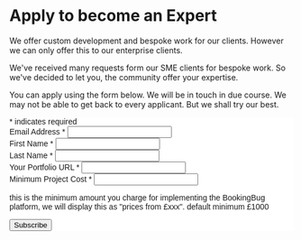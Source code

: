 # Apply to become an Expert
We offer custom development and bespoke work for our clients. However we can only offer this to our enterprise clients.

We've received many requests form our SME clients for bespoke work. So we've decided to let you, the community offer your expertise.

You can apply using the form below. We will be in touch in due course. We may not be able to get back to every applicant. But we shall try our best.
<br>

<!-- Begin MailChimp Signup Form -->
<link href="//cdn-images.mailchimp.com/embedcode/classic-10_7.css" rel="stylesheet" type="text/css">
<style type="text/css">
	#mc_embed_signup{background:#fff; clear:left; font:14px Helvetica,Arial,sans-serif; }
	/* Add your own MailChimp form style overrides in your site stylesheet or in this style block.
	   We recommend moving this block and the preceding CSS link to the HEAD of your HTML file. */
</style>
<div id="mc_embed_signup">
<form action="//bookingbug.us1.list-manage.com/subscribe/post?u=2970b49e9f4ceac2d90e14aea&amp;id=87ba6f8823" method="post" id="mc-embedded-subscribe-form" name="mc-embedded-subscribe-form" class="validate" target="_blank" novalidate>
    <div id="mc_embed_signup_scroll">
<div class="indicates-required"><span class="asterisk">*</span> indicates required</div>
<div class="mc-field-group">
	<label for="mce-EMAIL">Email Address  <span class="asterisk">*</span>
</label>
	<input type="email" value="" name="EMAIL" class="required email" id="mce-EMAIL">
</div>
<div class="mc-field-group">
	<label for="mce-FNAME">First Name  <span class="asterisk">*</span>
</label>
	<input type="text" value="" name="FNAME" class="required" id="mce-FNAME">
</div>
<div class="mc-field-group">
	<label for="mce-LNAME">Last Name  <span class="asterisk">*</span>
</label>
	<input type="text" value="" name="LNAME" class="required" id="mce-LNAME">
</div>
<div class="mc-field-group">
	<label for="mce-MMERGE3">Your Portfolio URL  <span class="asterisk">*</span>
</label>
	<input type="url" value="" name="MMERGE3" class="required url" id="mce-MMERGE3">
</div>
<div class="mc-field-group size1of2">
	<label for="mce-MMERGE4">Minimum Project Cost  <span class="asterisk">*</span>
</label>
	<input type="number" name="MMERGE4" class="required" value="" id="mce-MMERGE4" min="1000">
	<p class="help-block">this is the minimum amount you charge for implementing the BookingBug platform, we will display this as "prices from £xxx". default minimum £1000</p>
</div>
	<div id="mce-responses" class="clear">
		<div class="response" id="mce-error-response" style="display:none"></div>
		<div class="response" id="mce-success-response" style="display:none"></div>
	</div>    <!-- real people should not fill this in and expect good things - do not remove this or risk form bot signups-->
    <div style="position: absolute; left: -5000px;" aria-hidden="true"><input type="text" name="b_2970b49e9f4ceac2d90e14aea_87ba6f8823" tabindex="-1" value=""></div>
    <div class="clear"><input type="submit" value="Subscribe" name="subscribe" id="mc-embedded-subscribe" class="button"></div>
    </div>
</form>
</div>
<script type='text/javascript' src='//s3.amazonaws.com/downloads.mailchimp.com/js/mc-validate.js'></script><script type='text/javascript'>(function($) {window.fnames = new Array(); window.ftypes = new Array();fnames[0]='EMAIL';ftypes[0]='email';fnames[1]='FNAME';ftypes[1]='text';fnames[2]='LNAME';ftypes[2]='text';fnames[3]='MMERGE3';ftypes[3]='url';fnames[4]='MMERGE4';ftypes[4]='number';}(jQuery));var $mcj = jQuery.noConflict(true);</script>
<!--End mc_embed_signup-->